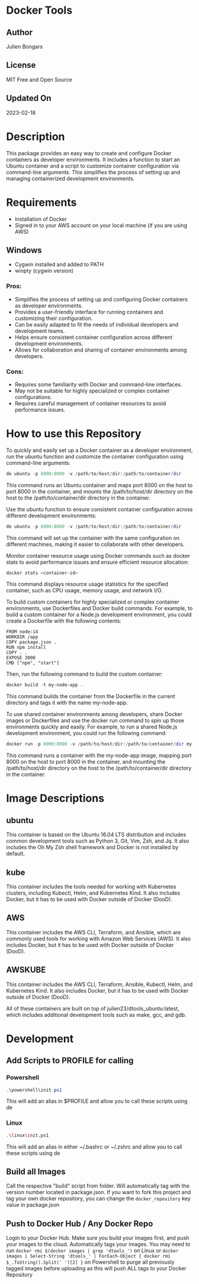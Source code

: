 # Docker Tools

## Author
Julien Bongars

## License
MIT Free and Open Source

## Updated On
2023-02-18

# Description
This package provides an easy way to create and configure Docker containers as developer environments. It includes a function to start an Ubuntu container and a script to customize container configuration via command-line arguments. This simplifies the process of setting up and managing containerized development environments.

# Requirements
- Installation of Docker
- Signed in to your AWS account on your local machine (if you are using AWS)

## Windows
- Cygwin installed and added to PATH
- winpty (cygwin version)

### Pros:

- Simplifies the process of setting up and configuring Docker containers as developer environments.
- Provides a user-friendly interface for running containers and customizing their configuration.
- Can be easily adapted to fit the needs of individual developers and development teams.
- Helps ensure consistent container configuration across different development environments.
- Allows for collaboration and sharing of container environments among developers.

### Cons:

- Requires some familiarity with Docker and command-line interfaces.
- May not be suitable for highly specialized or complex container configurations.
- Requires careful management of container resources to avoid performance issues.

# How to use this Repository

To quickly and easily set up a Docker container as a developer environment, run the ubuntu function and customize the container configuration using command-line arguments:

```powershell
de ubuntu -p 8000:8000 -v /path/to/host/dir:/path/to/container/dir
```

This command runs an Ubuntu container and maps port 8000 on the host to port 8000 in the container, and mounts the /path/to/host/dir directory on the host to the /path/to/container/dir directory in the container.

Use the ubuntu function to ensure consistent container configuration across different development environments:

```powershell
de ubuntu -p 8000:8000 -v /path/to/host/dir:/path/to/container/dir
```

This command will set up the container with the same configuration on different machines, making it easier to collaborate with other developers.

Monitor container resource usage using Docker commands such as docker stats to avoid performance issues and ensure efficient resource allocation:

```powershell
docker stats <container-id>
```

This command displays resource usage statistics for the specified container, such as CPU usage, memory usage, and network I/O.

To build custom containers for highly specialized or complex container environments, use Dockerfiles and Docker build commands. For example, to build a custom container for a Node.js development environment, you could create a Dockerfile with the following contents:

```docker
FROM node:14
WORKDIR /app
COPY package.json .
RUN npm install
COPY . .
EXPOSE 3000
CMD ["npm", "start"]
```

Then, run the following command to build the custom container:

```powershell
docker build -t my-node-app .
```

This command builds the container from the Dockerfile in the current directory and tags it with the name my-node-app.

To use shared container environments among developers, share Docker images or Dockerfiles and use the docker run command to spin up those environments quickly and easily. For example, to run a shared Node.js development environment, you could run the following command:

```powershell
docker run -p 8000:8000 -v /path/to/host/dir:/path/to/container/dir my-node-app
```

This command runs a container with the my-node-app image, mapping port 8000 on the host to port 8000 in the container, and mounting the /path/to/host/dir directory on the host to the /path/to/container/dir directory in the container.

# Image Descriptions
## ubuntu
This container is based on the Ubuntu 16.04 LTS distribution and includes common development tools such as Python 3, Git, Vim, Zsh, and Jq. It also includes the Oh My Zsh shell framework and Docker is not installed by default.

## kube 
This container includes the tools needed for working with Kubernetes clusters, including Kubectl, Helm, and Kubernetes Kind. It also includes Docker, but it has to be used with Docker outside of Docker (DooD).

## AWS 
This container includes the AWS CLI, Terraform, and Ansible, which are commonly used tools for working with Amazon Web Services (AWS). It also includes Docker, but it has to be used with Docker outside of Docker (DooD).

## AWSKUBE
This container includes the AWS CLI, Terraform, Ansible, Kubectl, Helm, and Kubernetes Kind. It also includes Docker, but it has to be used with Docker outside of Docker (DooD).

All of these containers are built on top of julien23/dtools_ubuntu:latest, which includes additional development tools such as make, gcc, and gdb.

# Development

## Add Scripts to PROFILE for calling

### Powershell
```powershell
.\powershell\init.ps1
```
This will add an alias in $PROFILE and allow you to call these scripts using de

### Linux
```bash
.\linux\init.ps1
```
This will add an alias in either ~/.bashrc or ~/.zshrc and allow you to call these scripts using de

## Build all Images

Call the respective "build" script from folder. Will automatically tag with the version number located in package.json. If you want to fork this project and tag your own docker repository, you can change the ```docker_repository``` key value in package.json

## Push to Docker Hub / Any Docker Repo

Login to your Docker Hub. Make sure you build your images first, and push your images to the cloud. Automatically tags your images. You may need to run ```docker rmi $(docker images | grep 'dtools_')``` on Linux or ```docker images | Select-String 'dtools_' | ForEach-Object { docker rmi $_.ToString().Split(' ')[2] }``` on Powershell to purge all previously tagged images before uploading as this will push ALL tags to your Docker Repository



